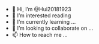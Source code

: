 - 👋 Hi, I’m @Hui20181923
- 👀 I’m interested reading
- 🌱 I’m currently learning ...
- 💞️ I’m looking to collaborate on ...
- 📫 How to reach me ...

<!---
Hui20181923/Hui20181923 is a ✨ special ✨ repository because its `README.md` (this file) appears on your GitHub profile.
You can click the Preview link to take a look at your changes.
--->
